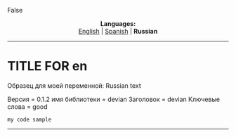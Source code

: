 False
<p align="center"><b>Languages:</b><br /><a href="https://github.com/markolofsen/devian/blob/master/README.md">English</a> | <a href="https://github.com/markolofsen/devian/blob/master/README_es.md">Spanish</a> | <b>Russian</b></p>

---

# TITLE FOR en
Образец для моей переменной: Russian text

Версия = 0.1.2
имя библиотеки = devian
Заголовок = devian
Ключевые слова = good

```
my code sample
```

---

